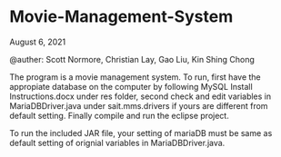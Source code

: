 # Movie-Management-System
August 6, 2021

@auther: Scott Normore, Christian Lay, Gao Liu, Kin Shing Chong

The program is a movie management system. To run, first have the appropiate database on the computer by following MySQL Install Instructions.docx under res folder, second check and edit variables in MariaDBDriver.java under sait.mms.drivers if yours are different from default setting.
Finally compile and run the eclipse project.

To run the included JAR file, your setting of mariaDB must be same as default setting of orignial variables in MariaDBDriver.java.
